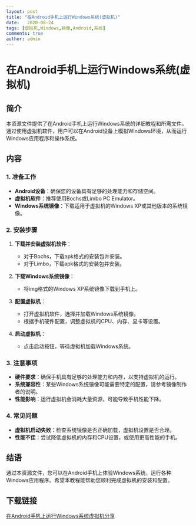 ```yaml
---
layout: post
title: "在Android手机上运行Windows系统(虚拟机)"
date:   2020-08-24
tags: [虚拟机,Windows,镜像,Android,系统]
comments: true
author: admin
---
```

# 在Android手机上运行Windows系统(虚拟机)

## 简介

本资源文件提供了在Android手机上运行Windows系统的详细教程和所需文件。通过使用虚拟机软件，用户可以在Android设备上模拟Windows环境，从而运行Windows应用程序和操作系统。

## 内容

### 1. 准备工作
- **Android设备**：确保您的设备具有足够的处理能力和存储空间。
- **虚拟机软件**：推荐使用Bochs或Limbo PC Emulator。
- **Windows系统镜像**：下载适用于虚拟机的Windows XP或其他版本的系统镜像。

### 2. 安装步骤
1. **下载并安装虚拟机软件**：
   - 对于Bochs，下载apk格式的安装包并安装。
   - 对于Limbo，下载apk格式的安装包并安装。

2. **下载Windows系统镜像**：
   - 将img格式的Windows XP系统镜像下载到手机上。

3. **配置虚拟机**：
   - 打开虚拟机软件，选择并加载Windows系统镜像。
   - 根据手机硬件配置，调整虚拟机的CPU、内存、显卡等设置。

4. **启动虚拟机**：
   - 点击启动按钮，等待虚拟机加载Windows系统。

### 3. 注意事项
- **硬件要求**：确保手机具有足够的处理能力和内存，以支持虚拟机的运行。
- **系统兼容性**：某些Windows系统镜像可能需要特定的配置，请参考镜像制作者的说明。
- **性能影响**：运行虚拟机会消耗大量资源，可能导致手机性能下降。

### 4. 常见问题
- **虚拟机启动失败**：检查系统镜像是否正确加载，虚拟机设置是否合理。
- **性能不佳**：尝试降低虚拟机的内存和CPU设置，或使用更高性能的手机。

## 结语

通过本资源文件，您可以在Android手机上体验Windows系统，运行各种Windows应用程序。希望本教程能帮助您顺利完成虚拟机的安装和配置。

## 下载链接

[在Android手机上运行Windows系统虚拟机分享](https://pan.quark.cn/s/cd2d4a12f811)